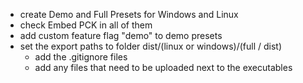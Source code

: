 * create Demo and Full Presets for Windows and Linux
* check Embed PCK in all of them
* add custom feature flag "demo" to demo presets
* set the export paths to folder dist/(linux or windows)/(full / dist)
	 * add the .gitignore files
	 * add any files that need to be uploaded next to the executables